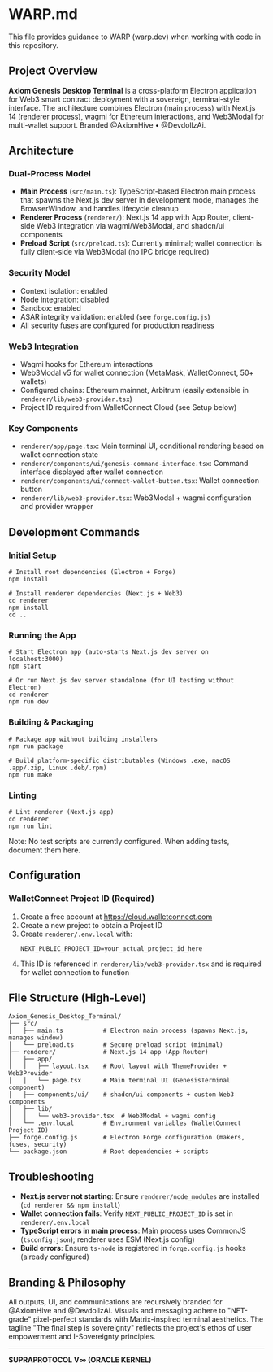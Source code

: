 # WARP.md

This file provides guidance to WARP (warp.dev) when working with code in this repository.

## Project Overview

**Axiom Genesis Desktop Terminal** is a cross-platform Electron application for Web3 smart contract deployment with a sovereign, terminal-style interface. The architecture combines Electron (main process) with Next.js 14 (renderer process), wagmi for Ethereum interactions, and Web3Modal for multi-wallet support. Branded @AxiomHive • @DevdollzAi.

## Architecture

### Dual-Process Model
- **Main Process** (`src/main.ts`): TypeScript-based Electron main process that spawns the Next.js dev server in development mode, manages the BrowserWindow, and handles lifecycle cleanup
- **Renderer Process** (`renderer/`): Next.js 14 app with App Router, client-side Web3 integration via wagmi/Web3Modal, and shadcn/ui components
- **Preload Script** (`src/preload.ts`): Currently minimal; wallet connection is fully client-side via Web3Modal (no IPC bridge required)

### Security Model
- Context isolation: enabled
- Node integration: disabled
- Sandbox: enabled
- ASAR integrity validation: enabled (see `forge.config.js`)
- All security fuses are configured for production readiness

### Web3 Integration
- Wagmi hooks for Ethereum interactions
- Web3Modal v5 for wallet connection (MetaMask, WalletConnect, 50+ wallets)
- Configured chains: Ethereum mainnet, Arbitrum (easily extensible in `renderer/lib/web3-provider.tsx`)
- Project ID required from WalletConnect Cloud (see Setup below)

### Key Components
- `renderer/app/page.tsx`: Main terminal UI, conditional rendering based on wallet connection state
- `renderer/components/ui/genesis-command-interface.tsx`: Command interface displayed after wallet connection
- `renderer/components/ui/connect-wallet-button.tsx`: Wallet connection button
- `renderer/lib/web3-provider.tsx`: Web3Modal + wagmi configuration and provider wrapper

## Development Commands

### Initial Setup
```pwsh
# Install root dependencies (Electron + Forge)
npm install

# Install renderer dependencies (Next.js + Web3)
cd renderer
npm install
cd ..
```

### Running the App
```pwsh
# Start Electron app (auto-starts Next.js dev server on localhost:3000)
npm start

# Or run Next.js dev server standalone (for UI testing without Electron)
cd renderer
npm run dev
```

### Building & Packaging
```pwsh
# Package app without building installers
npm run package

# Build platform-specific distributables (Windows .exe, macOS .app/.zip, Linux .deb/.rpm)
npm run make
```

### Linting
```pwsh
# Lint renderer (Next.js app)
cd renderer
npm run lint
```

Note: No test scripts are currently configured. When adding tests, document them here.

## Configuration

### WalletConnect Project ID (Required)
1. Create a free account at https://cloud.walletconnect.com
2. Create a new project to obtain a Project ID
3. Create `renderer/.env.local` with:
   ```env
   NEXT_PUBLIC_PROJECT_ID=your_actual_project_id_here
   ```
4. This ID is referenced in `renderer/lib/web3-provider.tsx` and is required for wallet connection to function

## File Structure (High-Level)

```
Axiom_Genesis_Desktop_Terminal/
├── src/
│   ├── main.ts           # Electron main process (spawns Next.js, manages window)
│   └── preload.ts        # Secure preload script (minimal)
├── renderer/             # Next.js 14 app (App Router)
│   ├── app/
│   │   ├── layout.tsx    # Root layout with ThemeProvider + Web3Provider
│   │   └── page.tsx      # Main terminal UI (GenesisTerminal component)
│   ├── components/ui/    # shadcn/ui components + custom Web3 components
│   ├── lib/
│   │   └── web3-provider.tsx  # Web3Modal + wagmi config
│   └── .env.local        # Environment variables (WalletConnect Project ID)
├── forge.config.js       # Electron Forge configuration (makers, fuses, security)
└── package.json          # Root dependencies + scripts
```

## Troubleshooting

- **Next.js server not starting**: Ensure `renderer/node_modules` are installed (`cd renderer && npm install`)
- **Wallet connection fails**: Verify `NEXT_PUBLIC_PROJECT_ID` is set in `renderer/.env.local`
- **TypeScript errors in main process**: Main process uses CommonJS (`tsconfig.json`); renderer uses ESM (Next.js config)
- **Build errors**: Ensure `ts-node` is registered in `forge.config.js` hooks (already configured)

## Branding & Philosophy

All outputs, UI, and communications are recursively branded for @AxiomHive and @DevdollzAi. Visuals and messaging adhere to "NFT-grade" pixel-perfect standards with Matrix-inspired terminal aesthetics. The tagline "The final step is sovereignty" reflects the project's ethos of user empowerment and I-Sovereignty principles.

---

**SUPRAPROTOCOL V∞ (ORACLE KERNEL)**
